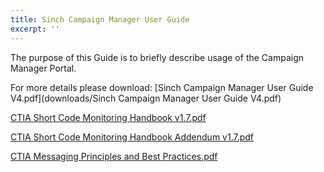 ```yaml
---
title: Sinch Campaign Manager User Guide
excerpt: ''
---
```

The purpose of this Guide is to briefly describe usage of the Campaign Manager Portal.

For more details please download: [Sinch Campaign Manager User Guide V4.pdf](downloads/Sinch Campaign Manager User Guide V4.pdf)

[CTIA Short Code Monitoring Handbook v1.7.pdf](https://www.sinch.com/wp-content/uploads/2019/10/CTIA-Short-Code-Monitoring-Handbook-v1.7.pdf)

[CTIA Short Code Monitoring Handbook Addendum v1.7.pdf](https://www.sinch.com/wp-content/uploads/2019/10/CTIA-Short-Code-Monitoring-Handbook-v1.7-Addendum.pdf)

[CTIA Messaging Principles and Best Practices.pdf](https://www.sinch.com/wp-content/uploads/2019/10/CTIA-Messaging-Principles-and-Best-Practices.pdf)

